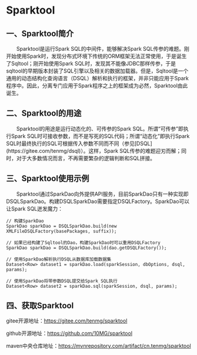 # Sparktool
## 一、Sparktool简介

<p style="text-indent:2em">
Sparktool是运行Spark SQL的中间件，能够解决Spark SQL传参的难题。刚开始使用Spark时，发现分布式环境下传统的ORM框架无法正常使用，于是诞生了Sqltool；刚开始使用Spark SQL时，发现其不能像JDBC那样传参，于是sqltool的早期版本封装了SQL引擎以及相关的数据加载器。但是，Sqltool是一个通用的动态结构化查询语言（DSQL）解析和执行的框架，并非只能应用于Spark程序中。因此，分离专门应用于Spark程序之上的框架成为必然，Sparktool由此诞生。
</p>

## 二、Sparktool的用途

<p style="text-indent:2em">
Sparktool的用途是运行动态化的、可传参的Spark SQL。所谓“可传参”即执行Spark SQL时可接收参数，而不是写死的SQL代码；所谓“动态化”即执行Spark SQL时最终执行的SQL可根据传入参数不同而不同（参见[DSQL](https://gitee.com/tenmg/dsql)）。这样，Spark SQL传参的难题迎刃而解；同时，对于大多数情况而言，不再需要繁杂的逻辑判断和SQL拼接。
</p>

## 三、Sparktool使用示例

<p style="text-indent:2em">
Sparktool通过SparkDao向外提供API服务，目前SparkDao只有一种实现即DSQLSparkDao。构建DSQLSparkDao需要指定DSQLFactory。SparkDao可以让Spark SQL迸发魔力：
</p>

```
// 构建SparkDao
SparkDao sparkDao = DSQLSparkDao.build(new XMLFileDSQLFactory(basePackages, suffix));

// 如果已经构建了Sqltool的Dao，构建SparkDao时可以重用DSQLFactory
SparkDao sparkDao = DSQLSparkDao.build(dao.getDSQLFactory());

// 使用SparkDao解析执行DSQL从数据库加载数据集
Dataset<Row> dataset1 = sparkDao.load(sparkSession, dbOptions, dsql, params);

// 使用SparkDao将带参数DSQL提交给Spark SQL执行
Dataset<Row> dataset2 = sparkDao.sql(sparkSession, dsql, params);
```


## 四、获取Sparktool

gitee开源地址：https://gitee.com/tenmg/sparktool

github开源地址：https://github.com/10MG/sparktool

maven中央仓库地址：https://mvnrepository.com/artifact/cn.tenmg/sparktool